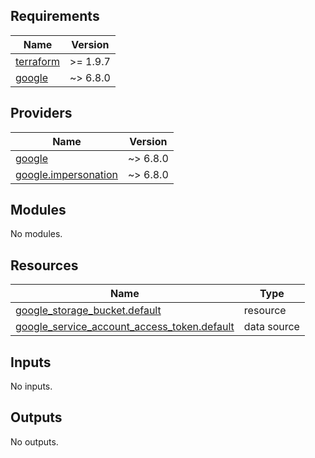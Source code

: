 <!-- BEGIN_TF_DOCS -->
## Requirements

| Name | Version |
|------|---------|
| <a name="requirement_terraform"></a> [terraform](#requirement\_terraform) | >= 1.9.7 |
| <a name="requirement_google"></a> [google](#requirement\_google) | ~> 6.8.0 |

## Providers

| Name | Version |
|------|---------|
| <a name="provider_google"></a> [google](#provider\_google) | ~> 6.8.0 |
| <a name="provider_google.impersonation"></a> [google.impersonation](#provider\_google.impersonation) | ~> 6.8.0 |

## Modules

No modules.

## Resources

| Name | Type |
|------|------|
| [google_storage_bucket.default](https://registry.terraform.io/providers/hashicorp/google/latest/docs/resources/storage_bucket) | resource |
| [google_service_account_access_token.default](https://registry.terraform.io/providers/hashicorp/google/latest/docs/data-sources/service_account_access_token) | data source |

## Inputs

No inputs.

## Outputs

No outputs.
<!-- END_TF_DOCS -->